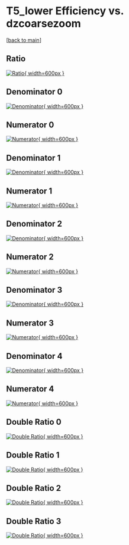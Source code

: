 # T5_lower Efficiency vs. dzcoarsezoom

[[back to main](./)]



## Ratio

[![Ratio](../mtv/var/T5_lower_base_211_0_eff_dzcoarsezoom.png){ width=600px }](../mtv/var/T5_lower_base_211_0_eff_dzcoarsezoom.pdf)

## Denominator 0

[![Denominator](../mtv/den/T5_lower_base_211_0_eff_dzcoarsezoom_den0.png){ width=600px }](../mtv/den/T5_lower_base_211_0_eff_dzcoarsezoom_den0.pdf)

## Numerator 0

[![Numerator](../mtv/num/T5_lower_base_211_0_eff_dzcoarsezoom_num0.png){ width=600px }](../mtv/num/T5_lower_base_211_0_eff_dzcoarsezoom_num0.pdf)

## Denominator 1

[![Denominator](../mtv/den/T5_lower_base_211_0_eff_dzcoarsezoom_den1.png){ width=600px }](../mtv/den/T5_lower_base_211_0_eff_dzcoarsezoom_den1.pdf)

## Numerator 1

[![Numerator](../mtv/num/T5_lower_base_211_0_eff_dzcoarsezoom_num1.png){ width=600px }](../mtv/num/T5_lower_base_211_0_eff_dzcoarsezoom_num1.pdf)

## Denominator 2

[![Denominator](../mtv/den/T5_lower_base_211_0_eff_dzcoarsezoom_den2.png){ width=600px }](../mtv/den/T5_lower_base_211_0_eff_dzcoarsezoom_den2.pdf)

## Numerator 2

[![Numerator](../mtv/num/T5_lower_base_211_0_eff_dzcoarsezoom_num2.png){ width=600px }](../mtv/num/T5_lower_base_211_0_eff_dzcoarsezoom_num2.pdf)

## Denominator 3

[![Denominator](../mtv/den/T5_lower_base_211_0_eff_dzcoarsezoom_den3.png){ width=600px }](../mtv/den/T5_lower_base_211_0_eff_dzcoarsezoom_den3.pdf)

## Numerator 3

[![Numerator](../mtv/num/T5_lower_base_211_0_eff_dzcoarsezoom_num3.png){ width=600px }](../mtv/num/T5_lower_base_211_0_eff_dzcoarsezoom_num3.pdf)

## Denominator 4

[![Denominator](../mtv/den/T5_lower_base_211_0_eff_dzcoarsezoom_den4.png){ width=600px }](../mtv/den/T5_lower_base_211_0_eff_dzcoarsezoom_den4.pdf)

## Numerator 4

[![Numerator](../mtv/num/T5_lower_base_211_0_eff_dzcoarsezoom_num4.png){ width=600px }](../mtv/num/T5_lower_base_211_0_eff_dzcoarsezoom_num4.pdf)

## Double Ratio 0

[![Double Ratio](../mtv/ratio/T5_lower_base_211_0_eff_dzcoarsezoom_ratio0.png){ width=600px }](../mtv/ratio/T5_lower_base_211_0_eff_dzcoarsezoom_ratio0.pdf)

## Double Ratio 1

[![Double Ratio](../mtv/ratio/T5_lower_base_211_0_eff_dzcoarsezoom_ratio1.png){ width=600px }](../mtv/ratio/T5_lower_base_211_0_eff_dzcoarsezoom_ratio1.pdf)

## Double Ratio 2

[![Double Ratio](../mtv/ratio/T5_lower_base_211_0_eff_dzcoarsezoom_ratio2.png){ width=600px }](../mtv/ratio/T5_lower_base_211_0_eff_dzcoarsezoom_ratio2.pdf)

## Double Ratio 3

[![Double Ratio](../mtv/ratio/T5_lower_base_211_0_eff_dzcoarsezoom_ratio3.png){ width=600px }](../mtv/ratio/T5_lower_base_211_0_eff_dzcoarsezoom_ratio3.pdf)

